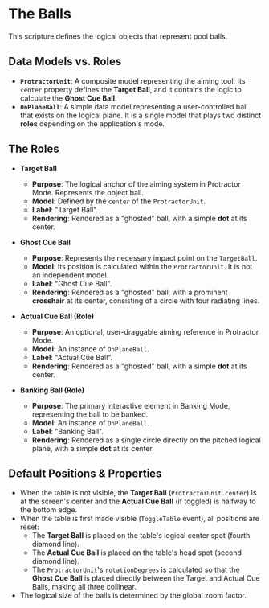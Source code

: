 # The Balls

This scripture defines the logical objects that represent pool balls.

## Data Models vs. Roles
* **`ProtractorUnit`**: A composite model representing the aiming tool. Its `center` property defines the **Target Ball**, and it contains the logic to calculate the **Ghost Cue Ball**.
* **`OnPlaneBall`**: A simple data model representing a user-controlled ball that exists on the logical plane. It is a single model that plays two distinct **roles** depending on the application's mode.

## The Roles

* **Target Ball**
  * **Purpose**: The logical anchor of the aiming system in Protractor Mode. Represents the object ball.
  * **Model**: Defined by the `center` of the `ProtractorUnit`.
  * **Label**: "Target Ball".
  * **Rendering**: Rendered as a "ghosted" ball, with a simple **dot** at its center.

* **Ghost Cue Ball**
  * **Purpose**: Represents the necessary impact point on the `TargetBall`.
  * **Model**: Its position is calculated within the `ProtractorUnit`. It is not an independent model.
  * **Label**: "Ghost Cue Ball".
  * **Rendering**: Rendered as a "ghosted" ball, with a prominent **crosshair** at its center, consisting of a circle with four radiating lines.

* **Actual Cue Ball (Role)**
  * **Purpose**: An optional, user-draggable aiming reference in Protractor Mode.
  * **Model**: An instance of `OnPlaneBall`.
  * **Label**: "Actual Cue Ball".
  * **Rendering**: Rendered as a "ghosted" ball, with a simple **dot** at its center.

* **Banking Ball (Role)**
  * **Purpose**: The primary interactive element in Banking Mode, representing the ball to be banked.
  * **Model**: An instance of `OnPlaneBall`.
  * **Label**: "Banking Ball".
  * **Rendering**: Rendered as a single circle directly on the pitched logical plane, with a simple **dot** at its center.

## Default Positions & Properties
* When the table is not visible, the **Target Ball** (`ProtractorUnit.center`) is at the screen's center and the **Actual Cue Ball** (if toggled) is halfway to the bottom edge.
* When the table is first made visible (`ToggleTable` event), all positions are reset:
  * The **Target Ball** is placed on the table's logical center spot (fourth diamond line).
  * The **Actual Cue Ball** is placed on the table's head spot (second diamond line).
  * The `ProtractorUnit`'s `rotationDegrees` is calculated so that the **Ghost Cue Ball** is placed directly between the Target and Actual Cue Balls, making all three collinear.
* The logical size of the balls is determined by the global zoom factor.